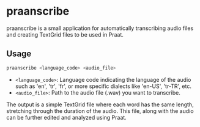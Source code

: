 # praanscribe

praanscribe is a small application for automatically transcribing audio files and creating TextGrid files to be used in Praat.

## Usage

```bash
praanscribe <language_code> <audio_file>
```

- `<language_code>`: Language code indicating the language of the audio such as 'en', 'tr', 'fr', or more specific dialects like 'en-US', 'tr-TR', etc.
- `<audio_file>`: Path to the audio file (.wav) you want to transcribe.


The output is a simple TextGrid file where each word has the same length, stretching through the duration of the audio. This file, along with the audio can be further edited and analyzed using Praat.